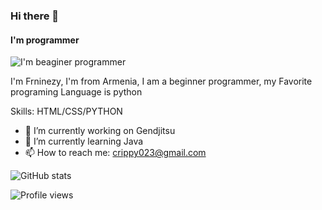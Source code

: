 ### Hi there 👋
#### I'm programmer
![I'm beaginer programmer](https://64.media.tumblr.com/d8ede998d0e7373354490978e50cbbd4/tumblr_osszmdNpUL1vz54q7o8_540.gifv)

I'm Frninezy, I'm from Armenia, I am a beginner programmer, my Favorite programing Language is python

Skills: HTML/CSS/PYTHON

- 🔭 I’m currently working on Gendjitsu
- 🌱 I’m currently learning Java 
- 📫 How to reach me: crippy023@gmail.com 




![GitHub stats](https://github-readme-stats.vercel.app/api?username=FRNINEZY&show_icons=true)  

![Profile views](https://gpvc.arturio.dev/FRNINEZY)  
